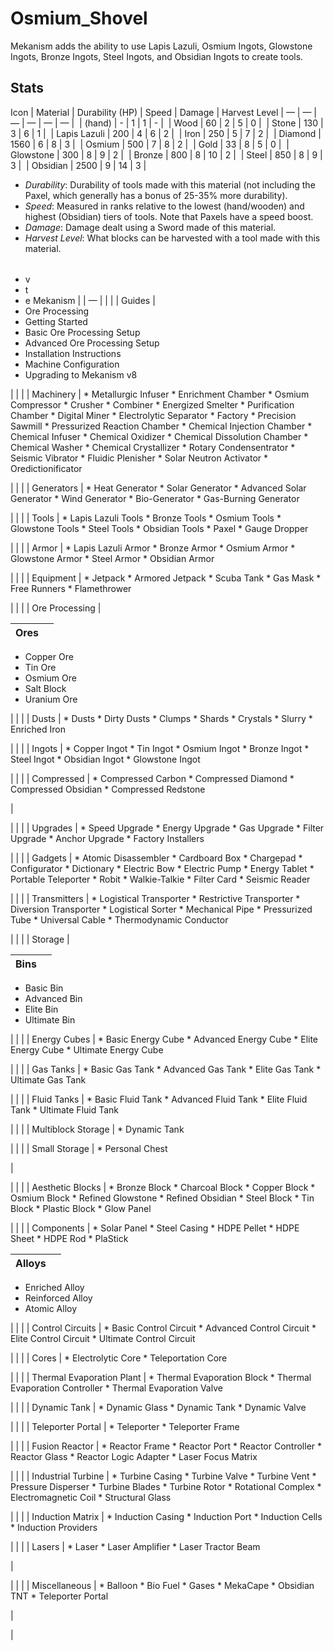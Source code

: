 # Osmium_Shovel

Mekanism adds the ability to use Lapis Lazuli, Osmium Ingots, Glowstone Ingots, Bronze Ingots, Steel Ingots, and Obsidian Ingots to create tools.

## Stats

Icon | Material | Durability (HP) | Speed | Damage | Harvest Level |
— | — | — | — | — | — |
 | (hand) | - | 1 | 1 | - |
 | Wood | 60 | 2 | 5 | 0 |
 | Stone | 130 | 3 | 6 | 1 |
 | Lapis Lazuli | 200 | 4 | 6 | 2 |
 | Iron | 250 | 5 | 7 | 2 |
 | Diamond | 1560 | 6 | 8 | 3 |
 | Osmium | 500 | 7 | 8 | 2 |
 | Gold | 33 | 8 | 5 | 0 |
 | Glowstone | 300 | 8 | 9 | 2 |
 | Bronze | 800 | 8 | 10 | 2 |
 | Steel | 850 | 8 | 9 | 3 |
 | Obsidian | 2500 | 9 | 14 | 3 |

- *Durability*: Durability of tools made with this material (not including the Paxel, which generally has a bonus of 25-35% more durability).
- *Speed*: Measured in ranks relative to the lowest (hand/wooden) and highest (Obsidian) tiers of tools. Note that Paxels have a speed boost.
- *Damage*: Damage dealt using a Sword made of this material.
- *Harvest Level*: What blocks can be harvested with a tool made with this material.

|  |  |  |  |  |  |  |  |  |  |  |  |  |  |  |  |  |  |  |  |  |  |  |  |  |  |  |  |  |  |  |  |  |  |  |  |  |  |  |  |  |  |  |  |  |  |  |  |  |  |  |  |  |  |  |  |  |  |  |  |  |  |  |  |  |  |  |  |  |  |  |  |  |  |  |  |  |  |  |  |  |  |  |  |  |  |  |  |  |  |  |  |  |  |  |  |  |  |  |  |  |
| --- | --- | --- | --- | --- | --- | --- | --- | --- | --- | --- | --- | --- | --- | --- | --- | --- | --- | --- | --- | --- | --- | --- | --- | --- | --- | --- | --- | --- | --- | --- | --- | --- | --- | --- | --- | --- | --- | --- | --- | --- | --- | --- | --- | --- | --- | --- | --- | --- | --- | --- | --- | --- | --- | --- | --- | --- | --- | --- | --- | --- | --- | --- | --- | --- | --- | --- | --- | --- | --- | --- | --- | --- | --- | --- | --- | --- | --- | --- | --- | --- | --- | --- | --- | --- | --- | --- | --- | --- | --- | --- | --- | --- | --- | --- | --- | --- | --- | --- | --- | --- |
- v
- t
- e Mekanism | | — | | | | Guides |
- Ore Processing
- Getting Started
- Basic Ore Processing Setup
- Advanced Ore Processing Setup
- Installation Instructions
- Machine Configuration
- Upgrading to Mekanism v8

| | | | Machinery | * Metallurgic Infuser * Enrichment Chamber * Osmium Compressor * Crusher * Combiner * Energized Smelter * Purification Chamber * Digital Miner * Electrolytic Separator * Factory * Precision Sawmill * Pressurized Reaction Chamber * Chemical Injection Chamber * Chemical Infuser * Chemical Oxidizer * Chemical Dissolution Chamber * Chemical Washer * Chemical Crystallizer * Rotary Condensentrator * Seismic Vibrator * Fluidic Plenisher * Solar Neutron Activator * Oredictionificator

| | | | Generators | * Heat Generator * Solar Generator * Advanced Solar Generator * Wind Generator * Bio-Generator * Gas-Burning Generator

| | | | Tools | * Lapis Lazuli Tools * Bronze Tools * Osmium Tools * Glowstone Tools * Steel Tools * Obsidian Tools * Paxel * Gauge Dropper

| | | | Armor | * Lapis Lazuli Armor * Bronze Armor * Osmium Armor * Glowstone Armor * Steel Armor * Obsidian Armor

| | | | Equipment | * Jetpack * Armored Jetpack * Scuba Tank * Gas Mask * Free Runners * Flamethrower

| | | | Ore Processing |

| Ores |  |
| --- | --- |
- Copper Ore
- Tin Ore
- Osmium Ore
- Salt Block
- Uranium Ore

| | | | Dusts | * Dusts * Dirty Dusts * Clumps * Shards * Crystals * Slurry * Enriched Iron

| | | | Ingots | * Copper Ingot * Tin Ingot * Osmium Ingot * Bronze Ingot * Steel Ingot * Obsidian Ingot * Glowstone Ingot

| | | | Compressed | * Compressed Carbon * Compressed Diamond * Compressed Obsidian * Compressed Redstone

|

| | | | Upgrades | * Speed Upgrade * Energy Upgrade * Gas Upgrade * Filter Upgrade * Anchor Upgrade * Factory Installers

| | | | Gadgets | * Atomic Disassembler * Cardboard Box * Chargepad * Configurator * Dictionary * Electric Bow * Electric Pump * Energy Tablet * Portable Teleporter * Robit * Walkie-Talkie * Filter Card * Seismic Reader

| | | | Transmitters | * Logistical Transporter * Restrictive Transporter * Diversion Transporter * Logistical Sorter * Mechanical Pipe * Pressurized Tube * Universal Cable * Thermodynamic Conductor

| | | | Storage |

| Bins |  |
| --- | --- |
- Basic Bin
- Advanced Bin
- Elite Bin
- Ultimate Bin

| | | | Energy Cubes | * Basic Energy Cube * Advanced Energy Cube * Elite Energy Cube * Ultimate Energy Cube

| | | | Gas Tanks | * Basic Gas Tank * Advanced Gas Tank * Elite Gas Tank * Ultimate Gas Tank

| | | | Fluid Tanks | * Basic Fluid Tank * Advanced Fluid Tank * Elite Fluid Tank * Ultimate Fluid Tank

| | | | Multiblock Storage | * Dynamic Tank

| | | | Small Storage | * Personal Chest

|

| | | | Aesthetic Blocks | * Bronze Block * Charcoal Block * Copper Block * Osmium Block * Refined Glowstone * Refined Obsidian * Steel Block * Tin Block * Plastic Block * Glow Panel

| | | | Components | * Solar Panel * Steel Casing * HDPE Pellet * HDPE Sheet * HDPE Rod * PlaStick

| Alloys |  |
| --- | --- |
- Enriched Alloy
- Reinforced Alloy
- Atomic Alloy

| | | | Control Circuits | * Basic Control Circuit * Advanced Control Circuit * Elite Control Circuit * Ultimate Control Circuit

| | | | Cores | * Electrolytic Core * Teleportation Core

| | | | Thermal Evaporation Plant | * Thermal Evaporation Block * Thermal Evaporation Controller * Thermal Evaporation Valve

| | | | Dynamic Tank | * Dynamic Glass * Dynamic Tank * Dynamic Valve

| | | | Teleporter Portal | * Teleporter * Teleporter Frame

| | | | Fusion Reactor | * Reactor Frame * Reactor Port * Reactor Controller * Reactor Glass * Reactor Logic Adapter * Laser Focus Matrix

| | | | Industrial Turbine | * Turbine Casing * Turbine Valve * Turbine Vent * Pressure Disperser * Turbine Blades * Turbine Rotor * Rotational Complex * Electromagnetic Coil * Structural Glass

| | | | Induction Matrix | * Induction Casing * Induction Port * Induction Cells * Induction Providers

| | | | Lasers | * Laser * Laser Amplifier * Laser Tractor Beam

|

| | | | Miscellaneous | * Balloon * Bio Fuel * Gases * MekaCape * Obsidian TNT * Teleporter Portal

|

|